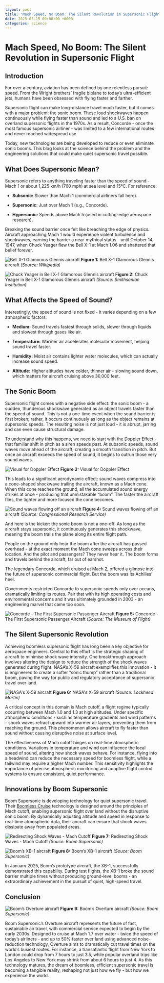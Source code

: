 ```yaml
---
layout: post
title: "Mach Speed, No Boom: The Silent Revolution in Supersonic Flight"
date: 2025-05-15 09:00:00 +0000
categories: science
---
```


# Mach Speed, No Boom: The Silent Revolution in Supersonic Flight

## Introduction

For over a century, aviation has been defined by one relentless pursuit: speed. From the Wright brothers’ fragile biplane to today’s ultra-efficient jets, humans have been obsessed with flying faster and farther.

Supersonic flight can make long-distance travel much faster, but it comes with a major problem: the sonic boom. These loud shockwaves happen continuously while flying faster than sound and led to a U.S. ban on overland supersonic flights in the 1970s. As a result, Concorde - once the most famous supersonic airliner - was limited to a few international routes and never reached widespread use.

Today, new technologies are being developed to reduce or even eliminate sonic booms. This blog looks at the science behind the problem and the engineering solutions that could make quiet supersonic travel possible.

## What Does Supersonic Mean?

Supersonic refers to anything traveling faster than the speed of sound - Mach 1 or about 1,225 km/h (760 mph) at sea level and 15°C. For reference:

* **Subsonic:** Slower than Mach 1 (commercial airliners fall here).

* **Supersonic:** Just over Mach 1 (e.g., Concorde).

* **Hypersonic:** Speeds above Mach 5 (used in cutting-edge aerospace research).

Breaking the sound barrier once felt like breaching the edge of physics. Aircraft approaching Mach 1 would experience violent turbulence and shockwaves, earning the barrier a near-mythical status - until October 14, 1947, when Chuck Yeager flew the Bell X-1 at Mach 1.06 and shattered that belief forever.

![Bell X-1 Glamorous Glennis aircraft](/boom_supersonic/Figure_1.jpg)
**Figure 1:** Bell X-1 Glamorous Glennis aircraft _(Source: Wikipedia)_

![Chuck Yeager in Bell X-1 Glamorous Glennis aircraft](/boom_supersonic/Figure_2.jpg)
**Figure 2:** Chuck Yeager in Bell X-1 Glamorous Glennis aircraft _(Source: Smithsonian Institution)_

## What Affects the Speed of Sound?

Interestingly, the speed of sound is not fixed - it varies depending on a few atmospheric factors:

* **Medium:** Sound travels fastest through solids, slower through liquids and slowest through gases like air.

* **Temperature:** Warmer air accelerates molecular movement, helping sound travel faster.

* **Humidity:** Moist air contains lighter water molecules, which can actually increase sound speed.

* **Altitude:** Higher altitudes have colder, thinner air - slowing sound down, which matters for aircraft cruising above 30,000 feet.

## The Sonic Boom

Supersonic flight comes with a negative side effect: the sonic boom - a sudden, thunderous shockwave generated as an object travels faster than the speed of sound. This is not a one-time event when the sound barrier is first broken; rather, it occurs continuously as long as the object remains at supersonic speeds. The resulting noise is not just loud - it is abrupt, jarring and can even cause structural damage.

To understand why this happens, we need to start with the Doppler Effect - that familiar shift in pitch as a siren speeds past. At subsonic speeds, sound waves move ahead of the aircraft, creating a smooth transition in pitch. But once an aircraft exceeds the speed of sound, it begins to outrun those very sound waves.

![Visual for Doppler Effect](/boom_supersonic/Figure_3.jpg)
**Figure 3:** Visual for Doppler Effect

This leads to a significant aerodynamic effect: sound waves compress into a cone-shaped shockwave trailing the aircraft, known as a Mach cone. When this cone reaches the ground, all the accumulated sound energy strikes at once - producing that unmistakable “boom”. The faster the aircraft flies, the tighter and more focused the cone becomes.

![Sound waves flowing off an aircraft](/boom_supersonic/Figure_4.jpg)
**Figure 4:** Sound waves flowing off an aircraft _(Source: Congressional Research Service)_

And here is the kicker: the sonic boom is not a one-off. As long as the aircraft stays supersonic, it continuously generates this shockwave, meaning the boom trails the plane along its entire flight path.

People on the ground only hear the boom after the aircraft has passed overhead - at the exact moment the Mach cone sweeps across their location. And the pilot and passengers? They never hear it. The boom forms and travels behind the aircraft, far out of earshot.

The legendary Concorde, which cruised at Mach 2, offered a glimpse into the future of supersonic commercial flight. But the boom was its Achilles’ heel.

Governments restricted Concorde to supersonic speeds only over oceans, dramatically limiting its routes. Pair that with its high operating costs and environmental concerns and it was ultimately grounded in 2003 - an engineering marvel that came too soon.

![Concorde - The First Supersonic Passenger Aircraft](/boom_supersonic/Figure_5.jpg)
**Figure 5:** Concorde - The First Supersonic Passenger Aircraft _(Source: The Museum of Flight)_

## The Silent Supersonic Revolution

Achieving boomless supersonic flight has long been a key objective for aerospace engineers. Central to this effort is the strategic shaping of aircraft to minimise shock wave intensity. One breakthrough approach involves altering the design to reduce the strength of the shock waves generated during flight. NASA’s X-59 aircraft exemplifies this innovation - it is engineered to create a softer “sonic thump” rather than a traditional boom, paving the way for public and regulatory acceptance of supersonic travel over land.

![NASA's X-59 aircraft](/boom_supersonic/Figure_6.jpg)
**Figure 6:** NASA's X-59 aircraft _(Source: Lockheed Martin)_

A critical concept in this domain is Mach cutoff, a flight regime typically occurring between Mach 1.0 and 1.3 at high altitudes. Under specific atmospheric conditions - such as temperature gradients and wind patterns - shock waves refract upward into warmer air layers, preventing them from reaching the ground. This phenomenon allows aircraft to fly faster than sound without causing disruptive noise at surface level.

The effectiveness of Mach cutoff hinges on real-time atmospheric conditions. Variations in temperature and wind can influence the local speed of sound, altering how shock waves behave. For instance, flying into a headwind can reduce the necessary speed for boomless flight, while a tailwind may require a higher Mach number. This sensitivity highlights the importance of precise atmospheric monitoring and adaptive flight control systems to ensure consistent, quiet performance.

## Innovations by Boom Supersonic

Boom Supersonic is developing technology for quiet supersonic travel. Their [Boomless Cruise](https://boomsupersonic.com/boomless-cruise) technology is designed around the principles of Mach cutoff, enabling supersonic flight over land without the disruptive sonic boom. By dynamically adjusting altitude and speed in response to real-time atmospheric data, their aircraft can ensure that shock waves dissipate away from populated areas.

![Redirecting Shock Waves - Mach Cutoff](/boom_supersonic/Figure_7.jpg)
**Figure 7:** Redirecting Shock Waves - Mach Cutoff _(Souce: Boom Supersonic)_

![Boom’s XB-1 aircraft](/boom_supersonic/Figure_8.jpg)
**Figure 8:** Boom’s XB-1 aircraft _(Souce: Boom Supersonic)_

In January 2025, Boom’s prototype aircraft, the XB-1, successfully demonstrated this capability. During test flights, the XB-1 broke the sound barrier multiple times without producing ground-level booms - an extraordinary achievement in the pursuit of quiet, high-speed travel.

## Conclusion

![Boom’s Overture aircraft](/boom_supersonic/Figure_9.jpg)
**Figure 9:** Boom’s Overture aircraft _(Souce: Boom Supersonic)_

Boom Supersonic’s Overture aircraft represents the future of fast, sustainable air travel, with commercial service expected to begin by the early 2030s. Designed to cruise at Mach 1.7 over water - twice the speed of today’s airliners - and up to 50% faster over land using advanced noise-reduction technology, Overture aims to dramatically cut travel times on the world’s busiest routes. For instance, a transatlantic flight from New York to London could drop from 7 hours to just 3.5, while popular overland trips like Los Angeles to New York may shrink from about 6 hours to just 4. As this technology matures, the dream of boomless, efficient supersonic travel is becoming a tangible reality, reshaping not just how we fly - but how we experience the world.
